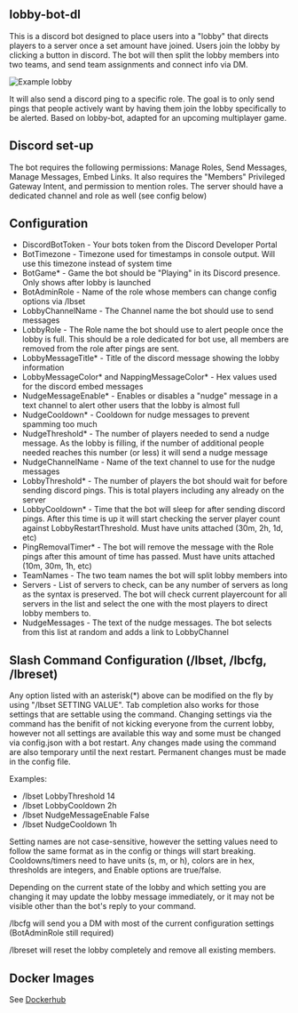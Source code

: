 ## lobby-bot-dl
This is a discord bot designed to place users into a "lobby" that directs players to a server once a set amount have joined. 
Users join the lobby by clicking a button in discord.
The bot will then split the lobby members into two teams, and send team assignments and connect info via DM.

![Example lobby](https://i.imgur.com/mf8fbxC.png)

It will also send a discord ping to a specific role. The goal is to only send pings that people actively want by having them join the lobby specifically to be alerted.
Based on lobby-bot, adapted for an upcoming multiplayer game.
## Discord set-up
The bot requires the following permissions: Manage Roles, Send Messages, Manage Messages, Embed Links. It also requires the "Members" Privileged Gateway Intent, and permission to mention roles.
The server should have a dedicated channel and role as well (see config below)
## Configuration
- DiscordBotToken - Your bots token from the Discord Developer Portal
- BotTimezone - Timezone used for timestamps in console output. Will use this timezone instead of system time
- BotGame* - Game the bot should be "Playing" in its Discord presence. Only shows after lobby is launched
- BotAdminRole - Name of the role whose members can change config options via /lbset
- LobbyChannelName - The Channel name the bot should use to send messages
- LobbyRole - The Role name the bot should use to alert people once the lobby is full. This should be a role dedicated for bot use, all members are removed from the role after pings are sent.
- LobbyMessageTitle* - Title of the discord message showing the lobby information
- LobbyMessageColor* and NappingMessageColor* - Hex values used for the discord embed messages
- NudgeMessageEnable* - Enables or disables a "nudge" message in a text channel to alert other users that the lobby is almost full
- NudgeCooldown* - Cooldown for nudge messages to prevent spamming too much
- NudgeThreshold* - The number of players needed to send a nudge message. As the lobby is filling, if the number of additional people needed reaches this number (or less) it will send a nudge message
- NudgeChannelName - Name of the text channel to use for the nudge messages
- LobbyThreshold* - The number of players the bot should wait for before sending discord pings. This is total players including any already on the server
- LobbyCooldown* - Time that the bot will sleep for after sending discord pings. After this time is up it will start checking the server player count against LobbyRestartThreshold. Must have units attached (30m, 2h, 1d, etc) 
- PingRemovalTimer* - The bot will remove the message with the Role pings after this amount of time has passed. Must have units attached (10m, 30m, 1h, etc) 
- TeamNames - The two team names the bot will split lobby members into
- Servers - List of servers to check, can be any number of servers as long as the syntax is preserved. The bot will check current playercount for all servers in the list and select the one with the most players to direct lobby members to. 
- NudgeMessages - The text of the nudge messages. The bot selects from this list at random and adds a link to LobbyChannel
## Slash Command Configuration (/lbset, /lbcfg, /lbreset)
Any option listed with an asterisk(*) above can be modified on the fly by using "/lbset SETTING VALUE". Tab completion also works for those settings that are settable using the command.
Changing settings via the command has the benifit of not kicking everyone from the current lobby, however not all settings are available this way and some must be changed via config.json with a bot restart. Any changes made using the command are also temporary until the next restart. Permanent changes must be made in the config file.

Examples:
- /lbset LobbyThreshold 14
- /lbset LobbyCooldown 2h
- /lbset NudgeMessageEnable False
- /lbset NudgeCooldown 1h

Setting names are not case-sensitive, however the setting values need to follow the same format as in the config or things will start breaking.
Cooldowns/timers need to have units (s, m, or h), colors are in hex, thresholds are integers, and Enable options are true/false.

Depending on the current state of the lobby and which setting you are changing it may update the lobby message immediately, or it may not be visible other than the bot's reply to your command.

/lbcfg will send you a DM with most of the current configuration settings (BotAdminRole still required)

/lbreset will reset the lobby completely and remove all existing members.

## Docker Images
See [Dockerhub](https://hub.docker.com/r/erkston/lobby-bot-dl)